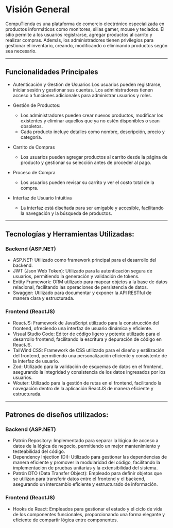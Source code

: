 # Visión General

CompuTienda es una plataforma de comercio electrónico especializada en productos informáticos como monitores, sillas gamer, mouse y teclados. El sitio permite a los usuarios registrarse, agregar productos al carrito y realizar compras. Además, los administradores tienen privilegios para gestionar el inventario, creando, modificando o eliminando productos según sea necesario.

---

## Funcionalidades Principales

- Autenticación y Gestión de Usuarios
Los usuarios pueden registrarse, iniciar sesión y gestionar sus cuentas.
Los administradores tienen acceso a funciones adicionales para administrar usuarios y roles.

- Gestión de Productos:
     - Los administradores pueden crear nuevos productos, modificar los existentes y eliminar aquellos que ya no estén disponibles o sean obsoletos.
     - Cada producto incluye detalles como nombre, descripción, precio y categoría.

- Carrito de Compras
     - Los usuarios pueden agregar productos al carrito desde la página de producto y gestionar su selección antes de proceder al pago.

- Proceso de Compra
     - Los usuarios pueden revisar su carrito y ver el costo total de la compra.

- Interfaz de Usuario Intuitiva
     - La interfaz está diseñada para ser amigable y accesible, facilitando la navegación y la búsqueda de productos.

---

## Tecnologías y Herramientas Utilizadas: 
### Backend (ASP.NET)
 - ASP.NET: Utilizado como framework principal para el desarrollo del backend.
 - JWT (Json Web Token): Utilizado para la autenticación segura de usuarios, permitiendo la generación y validación de tokens.
 - Entity Framework: ORM utilizado para mapear objetos a la base de datos relacional, facilitando las operaciones de persistencia de datos.
 - Swagger: Utilizado para documentar y exponer la API RESTful de manera clara y estructurada.

### Frontend (ReactJS)

 - ReactJS: Framework de JavaScript utilizado para la construcción del frontend, ofreciendo una interfaz de usuario dinámica y eficiente.
 - Visual Studio Code: Editor de código ligero y potente utilizado para el desarrollo frontend, facilitando la escritura y depuración de código en ReactJS.
 - TailWind CSS: Framework de CSS utilizado para el diseño y estilización del frontend, permitiendo una personalización eficiente y consistente de la interfaz de usuario.
 - Zod: Utilizado para la validación de esquemas de datos en el frontend, asegurando la integridad y consistencia de los datos ingresados por los usuarios.
 - Wouter: Utilizado para la gestión de rutas en el frontend, facilitando la navegación dentro de la aplicación ReactJS de manera eficiente y estructurada.

---

## Patrones de diseños utilizados: 

 ### Backend (ASP.NET)
 
 - Patrón Repository: Implementado para separar la lógica de acceso a datos de la lógica de negocio, permitiendo un mejor mantenimiento y testeabilidad del código.
 - Dependency Injection (DI): Utilizado para gestionar las dependencias de manera eficiente y promover la modularidad del código, facilitando la implementación de pruebas unitarias y la extensibilidad del sistema.
 - Patrón DTO (Data Transfer Object): Empleado para definir objetos que se utilizan para transferir datos entre el frontend y el backend, asegurando un intercambio eficiente y estructurado de información.

### Frontend (ReactJS)
 - Hooks de React: Empleados para gestionar el estado y el ciclo de vida de los componentes funcionales, proporcionando una forma elegante y eficiente de compartir lógica entre componentes.
